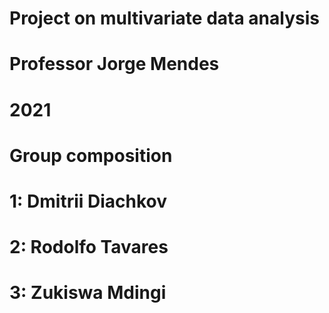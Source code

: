 # Project on multivariate data analysis
# Professor Jorge Mendes
# 2021
# Group composition
# 1: Dmitrii Diachkov
# 2: Rodolfo Tavares
# 3: Zukiswa Mdingi
